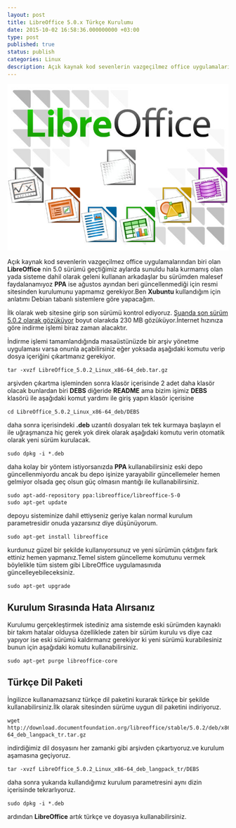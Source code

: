 ```yaml
---
layout: post
title: LibreOffice 5.0.x Türkçe Kurulumu
date: 2015-10-02 16:58:36.000000000 +03:00
type: post
published: true
status: publish
categories: Linux
description: Açık kaynak kod sevenlerin vazgeçilmez office uygulamalarından biri olan LibreOffice nin 5.0 sürümü geçtiğimiz aylarda sunuldu hala kurmamış
---
```


![libreofficeyazigorselici](/assets/libreofficeyazigorselici.jpg)

Açık kaynak kod sevenlerin vazgeçilmez office uygulamalarından biri olan **LibreOffice** nin 5.0 sürümü geçtiğimiz aylarda sunuldu hala kurmamış olan yada sisteme dahil olarak geleni kullanan arkadaşlar bu sürümden malesef faydalanamıyoz **PPA** ise ağustos ayından beri güncellenmediği için resmi sitesinden kurulumunu yapmamız gerekiyor.Ben **Xubuntu** kullandığım için anlatımı Debian tabanlı sistemlere göre yapacağım.

İlk olarak web sitesine girip son sürümü kontrol ediyoruz. [Şuanda son sürüm 5.0.2 olarak gözüküyor](http://www.libreoffice.org/download/libreoffice-fresh/?type=deb-x86_64&version=5.0.2&lang=en-US) boyut olarakda 230 MB gözüküyor.İnternet hızınıza göre indirme işlemi biraz zaman alacaktır.

İndirme işlemi tamamlandığında masaüstünüzde bir arşiv yönetme uygulaması varsa onunla açabilirsiniz eğer yoksada aşağıdaki komutu verip dosya içeriğini çıkartmanız gerekiyor.

    tar -xvzf LibreOffice_5.0.2_Linux_x86-64_deb.tar.gz

arşivden çıkartma işleminden sonra klasör içerisinde 2 adet daha klasör olacak bunlardan biri **DEBS** diğeride **README** ama bizim işimiz **DEBS** klasörü ile aşağıdaki komut yardımı ile giriş yapın klasör içerisine

    cd LibreOffice_5.0.2_Linux_x86-64_deb/DEBS

daha sonra içerisindeki **.deb** uzantılı dosyaları tek tek kurmaya başlayın el ile uğraşmanıza hiç gerek yok direk olarak aşağıdaki komutu verin otomatik olarak yeni sürüm kurulacak.

    sudo dpkg -i *.deb

daha kolay bir yöntem istiyorsanızda **PPA** kullanabilirsiniz eski depo güncellenmiyordu ancak bu depo işinize yarayabilir güncellemeler hemen gelmiyor olsada geç olsun güç olmasın mantığı ile kullanabilirsiniz.

    sudo apt-add-repository ppa:libreoffice/libreoffice-5-0
    sudo apt-get update

depoyu sisteminize dahil ettiyseniz geriye kalan normal kurulum parametresidir onuda yazarsınız diye düşünüyorum.

    sudo apt-get install libreoffice

kurdunuz güzel bir şekilde kullanıyorsunuz ve yeni sürümün çıktığını fark ettiniz hemen yapmanız.Temel sistem güncelleme komutunu vermek böylelikle tüm sistem gibi LibreOffice uygulamasınıda güncelleyebileceksiniz.

    sudo apt-get upgrade

## Kurulum Sırasında Hata Alırsanız

Kurulumu gerçekleştirmek istediniz ama sistemde eski sürümden kaynaklı bir takım hatalar olduysa özelliklede zaten bir sürüm kurulu vs diye caz yapıyor ise eski sürümü kaldırmanız gerekiyor ki yeni sürümü kurabilesiniz bunun için aşağıdaki komutu kullanabilirsiniz.

    sudo apt-get purge libreoffice-core

## Türkçe Dil Paketi

İngilizce kullanamazsanız türkçe dil paketini kurarak türkçe bir şekilde kullanabilirsiniz.İlk olarak sitesinden sürüme uygun dil paketini indiriyoruz.

    wget http://download.documentfoundation.org/libreoffice/stable/5.0.2/deb/x86_64/LibreOffice_5.0.2_Linux_x86-64_deb_langpack_tr.tar.gz

indirdiğimiz dil dosyasını her zamanki gibi arşivden çıkartıyoruz.ve kurulum aşamasına geçiyoruz.

    tar -xvzf LibreOffice_5.0.2_Linux_x86-64_deb_langpack_tr/DEBS

daha sonra yukarıda kullandığımız kurulum parametresini aynı dizin içerisinde tekrarlıyoruz.

    sudo dpkg -i *.deb

ardından **LibreOffice** artık türkçe ve doyasıya kullanabilirsiniz.
